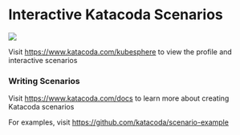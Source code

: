 # Interactive Katacoda Scenarios

[![](http://shields.katacoda.com/katacoda/kubesphere/count.svg)](https://www.katacoda.com/kubesphere "Get your profile on Katacoda.com")

Visit https://www.katacoda.com/kubesphere to view the profile and interactive scenarios

### Writing Scenarios
Visit https://www.katacoda.com/docs to learn more about creating Katacoda scenarios

For examples, visit https://github.com/katacoda/scenario-example
